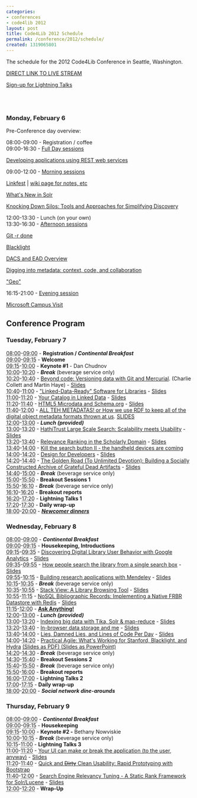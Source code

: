 ```yaml
---
categories:
- conferences
- code4lib 2012
layout: post
title: Code4Lib 2012 Schedule
permalink: /conference/2012/schedule/
created: 1319065801
---
```

<p>The schedule for the 2012 Code4Lib Conference in Seattle, Washington.</p>

<p><a href="http://www.livestream.com/code4lib">DIRECT LINK TO LIVE STREAM</a></p><p><a href="http://wiki.code4lib.org/index.php/2012_Lightning_Talks_Signup">Sign-up for Lightning Talks</a></p>
<br />
<br/>

<p id="preconf">
<h3><span class="date">Monday, February 6</span></h3></p>


<dl class="day">
  <p><span class="date">Pre-Conference day overview:</span></p>
  <dt class="vevent" id="hcal01">08:00-09:00 - <span class="summary">Registration / coffee</span></dt>

  <dt class="vevent" id="hcal06">09:00-16:30 - <span class="summary"><a href="http://wiki.code4lib.org/index.php/2012_preconference_proposals#Full_Day">Full Day sessions</a></span></dt>

<a href="http://wiki.code4lib.org/index.php/2012_preconference_proposals#Developing_applications_using_REST_web_services">Developing applications using REST web services</a>

  <dt class="vevent" id="hcal02">09:00-12:00 - <span class="summary"><a href="http://wiki.code4lib.org/index.php/2012_preconference_proposals#Half_Day_Morning">Morning sessions</a></span></dt>

<a href="http://wiki.code4lib.org/index.php/2012_preconference_proposals#Linkfest">Linkfest</a> | <a href="http://wiki.code4lib.org/index.php/2012_Linkfest_Preconference">wiki page for notes, etc</a>

<a href="http://wiki.code4lib.org/index.php/2012_preconference_proposals#What.27s_New_in_Solr">What's New in Solr</a>

<a href="http://wiki.code4lib.org/index.php/2012_preconference_proposals#Knocking_Down_Silos:_Tools_and_Approaches_for_Simplifying_Discovery">Knocking Down Silos: Tools and Approaches for Simplifying Discovery</a>

  <dt class="vevent" id="hcal03">12:00-13:30 - <span class="summary">Lunch (on your own)</span></dt>
  <dt class="vevent" id="hcal04">13:30-16:30 - <span class="summary"><a href="http://wiki.code4lib.org/index.php/2012_preconference_proposals#Half_Day_Afternoon">Afternoon sessions</a></span></dt>

<a href="http://wiki.code4lib.org/index.php/2012_preconference_proposals#Git_-r_done">Git -r done</a>

<a href="http://wiki.code4lib.org/index.php/2012_preconference_proposals#Blacklight">Blacklight</a>

<a href="http://wiki.code4lib.org/index.php/2012_preconference_proposals#DACS_and_EAD_Overview">DACS and EAD Overview</a>

<a href="http://wiki.code4lib.org/index.php/2012_preconference_proposals#Digging_into_metadata:_context.2C_code.2C_and_collaboration">Digging into metadata: context, code, and collaboration</a>

<a href="http://wiki.code4lib.org/index.php/2012_preconference_proposals#.22Geo.22">"Geo"</a>

<dt class="vevent" id="hcal05">16:15-21:00 - <span class="summary"><a href="http://wiki.code4lib.org/index.php/2012_preconference_proposals#Half-day_Evening">Evening session</a></span></dt>

<a href="http://wiki.code4lib.org/index.php/2012_preconference_proposals#Microsoft_Campus_Visit">Microsoft Campus Visit</a>

</dl>
<h2 id="conf"><strong>Conference Program</strong></h2>
<h3><span class="date">Tuesday, February 7</span></h3>
<dl class="day">
  <dt class="vevent" id="hcal05"><abbr class="dtstart" title="2012-02-07T08:00:00-08:00">08:00</abbr>-<abbr class="dtend" title="2012-02-07T09:00:00-08:00">09:00</abbr> - <span class="summary"><strong>Registration / <em>Continental Breakfast</em></strong></span></dt>
  <dt class="vevent" id="hcal06"><abbr class="dtstart" title="2012-02-07T09:00:00-08:00">09:00</abbr>-<abbr class="dtend" title="2012-02-07T09:15:00-08:00">09:15</abbr> - <span class="summary"><strong>Welcome</strong></span></dt>
  <dt class="vevent" id="hcal07"><abbr class="dtstart" title="2012-02-07T09:15:00-08:00">09:15</abbr>-<abbr class="dtend" title="2012-02-07T10:00:00-08:00">10:00</abbr> - <span class="summary"><strong>Keynote #1</strong> - Dan Chudnov</span></dt>
  <dt class="vevent" id="hcal08"><abbr class="dtstart" title="2012-02-07T10:00:00-08:00">10:00</abbr>-<abbr class="dtend" title="2012-02-07T10:20:00-08:00">10:20</abbr> - <span class="summary"><strong><em>Break</em></strong> (beverage service only)</span></dt>
  <dt class="vevent" id="hcal09"><abbr class="dtstart" title="2012-02-07T10:20:00-08:00">10:20</abbr>-<abbr class="dtend" title="2012-02-07T10:40:00-08:00">10:40</abbr> - <span class="summary"><a href="/conference/2012/collett">Beyond code: Versioning data with Git and Mercurial</a>.</span> (Charlie Collett and Martin Haye) - <a href="http://code4lib.org/files/git-merc4.ppt">Slides</a></dt>
  <dt class="vevent" id="hcal10"><abbr class="dtstart" title="2012-02-07T10:40:00-08:00">10:40</abbr>-<abbr class="dtend" title="2012-02-07T11:00:00-08:00">11:00</abbr> - <span class="summary"><a href="/conference/2012/bowen">"Linked-Data-Ready" Software for Libraries</a> - <a href="http://code4lib.org/files/bowencode4lib2012Feb7.pptx">Slides</a></span></dt>
  <dt class="vevent" id="hcal11"><abbr class="dtstart" title="2012-02-07T11:00:00-08:00">11:00</abbr>-<abbr class="dtend" title="2012-02-07T11:20:00-08:00">11:20</abbr> - <span class="summary"><a href="/conference/2012/johnson">Your Catalog in Linked Data</a> - <a href="http://achelo.us/talks/marc2rdf/">Slides</a></span></dt>
  <dt class="vevent" id="hcal12"><abbr class="dtstart" title="2012-02-07T11:20:00-08:00">11:20</abbr>-<abbr class="dtend" title="2012-02-07T11:40:00-08:00">11:40</abbr> - <span class="summary"><a href="/conference/2012/ronallo">HTML5 Microdata and Schema.org</a> - <a href="http://jronallo.github.com/blog/code4lib-presentation-on-html5-microdata-and-schema-dot-org-slides/">Slides</a></span></dt>
  <dt class="vevent" id="hcal13"><abbr class="dtstart" title="2012-02-07T11:40:00-08:00">11:40</abbr>-<abbr class="dtend" title="2012-02-07T12:00:00-08:00">12:00</abbr> - <span class="summary"><a href="/conference/2012/fleming">ALL TEH METADATAS! or How we use RDF to keep all of the digital object metadata formats thrown at us</a>.  <a href="http://dl.dropbox.com/u/6923768/Work/ALL%20TEH%20METADATAS%20v11.pptx">SLIDES</a></span></dt>
  <dt class="vevent" id="hcal14"><abbr class="dtstart" title="2012-02-07T12:00:00-08:00">12:00</abbr>-<abbr class="dtend" title="2012-02-07T13:00:00-08:00">13:00</abbr> - <span class="summary"><strong><em>Lunch (provided)</em></strong></span></dt>
  <dt class="vevent" id="hcal15"><abbr class="dtstart" title="2012-02-07T13:00:00-08:00">13:00</abbr>-<abbr class="dtend" title="2012-02-07T13:20:00-08:00">13:20</abbr> - <span class="summary"><a href="/conference/2012/burton-west">HathiTrust Large Scale Search: Scalability meets Usability</a> - <a href="http://www.hathitrust.org/documents/HathiTrust-Code4Lib-201202.pptx">Slides</a></span></dt>
  <dt class="vevent" id="hcal16"><abbr class="dtstart" title="2012-02-07T13:20:00-08:00">13:20</abbr>-<abbr class="dtend" title="2012-02-07T13:40:00-08:00">13:40</abbr> - <span class="summary"><a href="/conference/2012/sadeh">Relevance  Ranking in the Scholarly Domain</a> - <a href="http://code4lib.org/files/relevance ranking Code4Lib f.pptx">Slides</a></span></dt>
  <dt class="vevent" id="hcal17"><abbr class="dtstart" title="2012-02-07T13:40:00-08:00">13:40</abbr>-<abbr class="dtend" title="2012-02-07T14:00:00-08:00">14:00</abbr> - <span class="summary"><a href="/conference/2012/thogersen">Kill  the search button II - the handheld devices are coming</a></span></dt>
  <dt class="vevent" id="hcal18"><abbr class="dtstart" title="2012-02-07T14:00:00-08:00">14:00</abbr>-<abbr class="dtend" title="2012-02-07T14:20:00-08:00">14:20</abbr> - <span class="summary"><a href="/conference/2012/kurt">Design for Developers</a> - <a href="http://code4lib.org/files/design4devs.pptx">Slides</a></span></dt>
  <dt class="vevent" id="hcal19"><abbr class="dtstart" title="2012-02-07T14:20:00-08:00">14:20</abbr>-<abbr class="dtend" title="2012-02-07T14:40:00-08:00">14:40</abbr> - <span class="summary"><a href="/conference/2012/chandler">The Golden Road (To Unlimited Devotion): Building a Socially Constructed Archive of Grateful Dead Artifacts</a> - <a href="http://prezi.com/u1s_jnrj9s6r/code4lib-2010-the-golden-road/">Slides</a></span></dt>
  <dt class="vevent" id="hcal20"><abbr class="dtstart" title="2012-02-07T14:40:00-08:00">14:40</abbr>-<abbr class="dtend" title="2012-02-07T15:00:00-08:00">15:00</abbr> - <span class="summary"><strong><em>Break</em></strong> (beverage service only)</span></dt>
  <dt class="vevent" id="hcal21"><abbr class="dtstart" title="2012-02-07T15:00:00-08:00">15:00</abbr>-<abbr class="dtend" title="2012-02-07T15:50:00-08:00">15:50</abbr> - <span class="summary"><strong>Breakout Sessions 1</strong></span></dt>
    <dt class="vevent" id="hcal210"><abbr class="dtstart" title="2012-02-07T15:50:00-08:00">15:50</abbr>-<abbr class="dtend" title="2012-02-07T16:10:00-08:00">16:10</abbr> - <span class="summary"><strong><em>Break</em></strong> (beverage service only)</span></dt>
  <dt class="vevent" id="hcal22"><abbr class="dtstart" title="2012-02-07T16:10:00-08:00">16:10</abbr>-<abbr class="dtend" title="2012-02-07T16:20:00-08:00">16:20</abbr> - <span class="summary"><strong>Breakout reports</strong></span></dt>
  <dt class="vevent" id="hcal23"><abbr title="2012-02-07T16:20:00-08:00" class="dtstart">16:20</abbr>-<abbr class="dtend" title="2012-02-07T17:20:00-08:00">17:20</abbr> - <span class="summary"><strong>Lightning Talks 1</strong></span></dt>

  <dt class="vevent" id="hcal230"><abbr title="2012-02-07T17:20:00-08:00" class="dtstart">17:20</abbr>-<abbr class="dtend" title="2012-02-07T17:30:00-08:00">17:30</abbr> - <span class="summary"><strong>Daily wrap-up</strong></span></dt>
  <dt class="vevent" id="hcal24"><abbr title="2012-02-07T18:00:00-08:00" class="dtstart">18:00</abbr>-<abbr class="dtend" title="2012-02-07T20:00:00-08:00">20:00</abbr> - <span class="summary"><strong><em><a href="http://wiki.code4lib.org/index.php/2012_c4l2012_social_activities#Newcomer_dinner_Tuesday">Newcomer dinners</a></em></strong></span></dt>
</dl>
<h3><span class="date">Wednesday, February 8</span></h3>
<dl class="day">
  <dt class="vevent" id="hcal25"><abbr class="dtstart" title="2012-02-08T08:00:00-08:00">08:00</abbr>-<abbr class="dtend" title="2012-02-08T09:00:00-08:00">09:00</abbr> - <span class="summary"><strong><em>Continental Breakfast</em></strong></span></dt>
  <dt class="vevent" id="hcal26"><abbr class="dtstart" title="2010-02-23T09:00:00-08:00">09:00</abbr>-<abbr class="dtend" title="2010-02-23T09:15:00-08:00">09:15</abbr> - <span class="summary"><strong>Housekeeping, Introductions</strong></span></dt>
  <dt class="vevent" id="hcal27"><abbr class="dtstart" title="2012-02-08T09:15:00-08:00">09:15</abbr>-<abbr class="dtend" title="2012-02-08T09:35:00-08:00">09:35</abbr> - <span class="summary"><a href="/conference/2012/hess">Discovering Digital Library User Behavior with Google Analytics</a> - <a href="http://code4lib.org/files/GoogleAnalyticscode4libpres.pptx">Slides</a></span></dt>
  <dt class="vevent" id="hcal28"><abbr class="dtstart" title="2012-02-08T09:35:00-08:00">09:35</abbr>-<abbr class="dtend" title="2012-02-08T09:55:00-08:00">09:55</abbr> - <span class="summary"><a href="/conference/2012/lown">How people search the library from a single search box</a> - <a href="http://code4lib.org/files/LownCode4Lib2012.pptx">Slides</a></span></dt>
  <dt class="vevent" id="hcal29"><abbr class="dtstart" title="2012-02-08T09:55:00-08:00">09:55</abbr>-<abbr class="dtend" title="2012-02-08T10:15:00-08:00">10:15</abbr> - <span class="summary"><a href="/conference/2012/gunn">Building research applications with Mendeley</a> - <a href="http://code4lib.org/files/Code4Lib2012WilliamGunn.pptx">Slides</a></span></dt>
  <dt class="vevent" id="hcal30"><abbr class="dtstart" title="2012-02-08T10:15:00-08:00">10:15</abbr>-<abbr class="dtend" title="2012-02-08T10:35:00-08:00">10:35</abbr> - <span class="summary"><strong><em>Break</em></strong> (beverage service only)</span></dt>
  <dt class="vevent" id="hcal31"><abbr class="dtstart" title="2012-02-08T10:35:00-08:00">10:35</abbr>-<abbr class="dtend" title="2012-02-08T10:55:00-08:00">10:55</abbr> - <span class="summary"><a href="/conference/2012/cain">Stack View: A Library Browsing Tool</a> - <a href="http://librarylab.law.harvard.edu/projects/stackview/code4lib/">Slides</a></span></dt>
  <dt class="vevent" id="hcal32"><abbr class="dtstart" title="2012-02-08T10:55:00-08:00">10:55</abbr>-<abbr class="dtend" title="2012-02-08T11:15:00-08:00">11:15</abbr> - <span class="summary"><a href="/conference/2012/nelson">NoSQL Bibliographic Records: Implementing a Native FRBR Datastore with Redis</a> - <a href="http://discovery.coloradocollege.edu/code4lib/">Slides</a></span></dt>
  <dt class="vevent" id="hcal33"><abbr class="dtstart" title="2012-02-08T11:15:00-08:00">11:15</abbr>-<abbr class="dtend" title="2012-02-08T12:00:00-08:00">12:00</abbr> - <span class="summary"><strong><a href="http://code4lib.org/node/450">Ask Anything!</a></strong></span></dt>
  <dt class="vevent" id="hcal34"><abbr class="dtstart" title="2012-02-08T12:00:00-08:00">12:00</abbr>-<abbr class="dtend" title="2012-02-08T13:00:00-08:00">13:00</abbr> - <span class="summary"><strong><em>Lunch (provided)</em></strong></span></dt>
  <dt class="vevent" id="hcal35"><abbr class="dtstart" title="2012-02-08T13:00:00-08:00">13:00</abbr>-<abbr class="dtend" title="2012-02-08T13:20:00-08:00">13:20</abbr> - <span class="summary"><a href="/conference/2012/fisher">Indexing big data with Tika, Solr & map-reduce</a> - <a href="http://code4lib.org/files/c4l-2012-indexing-bigdata.pdf">Slides</a></span></dt>
  <dt class="vevent" id="hcal36"><abbr class="dtstart" title="2012-02-08T13:20:00-08:00">13:20</abbr>-<abbr class="dtend" title="2012-02-08T13:40:00-08:00">13:40</abbr> - <span class="summary"><a href="/conference/2012/casden">In-browser data storage and me</a> - <a href="http://code4lib.org/files/Casden-Code4Lib-2012-presentation-slides.pptx">Slides</a></span></dt>
  <dt class="vevent" id="hcal37"><abbr class="dtstart" title="2012-02-08T13:40:00-08:00">13:40</abbr>-<abbr class="dtend" title="2012-02-08T14:00:00-08:00">14:00</abbr> - <span class="summary"><a href="/conference/2012/stuart">Lies, Damned Lies, and Lines of Code Per Day</a> - <a href="http://tastyhat.com/code4lib/lies_damned_lies_with_notes.pdf">Slides</a></span></dt>
  <dt class="vevent" id="hcal38"><abbr class="dtstart" title="2012-02-08T14:00:00-08:00">14:00</abbr>-<abbr class="dtend" title="2012-02-08T14:20:00-08:00">14:20</abbr> - <span class="summary"><a href="/conference/2012/dushay">Practical Agile: What's Working for Stanford, Blacklight, and Hydra</a> <a href="http://www.stanford.edu/~ndushay/code4lib2012/practical agile c4l 2012.pdf"> (Slides as PDF) </a><a href="http://www.stanford.edu/~ndushay/code4lib2012/practical agile c4l 2012.pptx"> (Slides as PowerPoint) </a></span></dt>
  <dt class="vevent" id="hcal39"><abbr class="dtstart" title="2012-02-08T14:20:00-08:00">14:20</abbr>-<abbr class="dtend" title="2012-02-08T14:30:00-08:00">14:30</abbr> -<span class="summary"><em><strong> Break</strong></em> (beverage service only) </span></dt>
  <dt class="vevent" id="hcal40"><abbr class="dtstart" title="2012-02-08T14:30:00-08:00">14:30</abbr>-<abbr class="dtend" title="2012-02-08T15:40:00-08:00">15:40</abbr> - <span class="summary"><strong>Breakout Sessions 2</strong></span></dt>
   <dt class="vevent" id="hcal401"><abbr class="dtstart" title="2012-02-08T15:40:00-08:00">15:40</abbr>-<abbr class="dtend" title="2012-02-08T15:50:00-08:00">15:50</abbr> - <span class="summary"><strong><em>Break</em></strong> (beverage service only)</span></dt>
    <dt class="vevent" id="hcal402"><abbr class="dtstart" title="2012-02-08T15:50:00-08:00">15:50</abbr>-<abbr class="dtend" title="2012-02-08T16:00:00-08:00">16:00</abbr> - <span class="summary"><strong>Breakout reports</strong></span></dt>
  <dt class="vevent" id="hcal41"><abbr class="dtstart" title="2012-02-08T16:00:00-08:00">16:00</abbr>-<abbr class="dtend" title="2012-02-08T17:00:00-08:00">17:00</abbr> - <span class="summary"><strong>Lightning Talks 2</strong></span></dt>
  <dt class="vevent" id="hcal42"><abbr title="2010-02-23T17:00:00-08:00" class="dtstart">17:00</abbr>-<abbr class="dtend" title="2012-02-08T17:15:00-08:00">17:15</abbr> - <span class="summary"><strong>Daily wrap-up</strong></span></dt>
  <dt class="vevent" id="hcal43"><abbr title="2010-02-23T18:00:00-08:00" class="dtstart">18:00</abbr>-<abbr class="dtend" title="2012-02-08T20:00:00-08:00">20:00</abbr> - <span class="summary"><strong><em>Social network dine-arounds</em></strong></span></dt>
</dl>
<h3><span class="date">Thursday, February 9</span></h3>
<dl class="day">
  <dt class="vevent" id="hcal44"><abbr class="dtstart" title="2012-02-09T08:00:00-08:00">08:00</abbr>-<abbr class="dtend" title="2012-02-09T09:00:00-08:00">09:00</abbr> - <span class="summary"><strong><em>Continental Breakfast</em></strong></span></dt>
  <dt class="vevent" id="hcal45"><abbr class="dtstart" title="2010-02-23T09:00:00-08:00">09:00</abbr>-<abbr class="dtend" title="2010-02-23T09:15:00-08:00">09:15</abbr> - <span class="summary"><strong>Housekeeping</strong></span></dt>
  <dt class="vevent" id="hcal46"><abbr class="dtstart" title="2012-02-09T09:15:00-08:00">09:15</abbr>-<abbr class="dtend" title="2012-02-09T10:00:00-08:00">10:00</abbr> - <strong>Keynote #2 -</strong> Bethany Nowviskie</dt>
  <dt class="vevent" id="hcal47"><abbr class="dtstart" title="2012-02-09T10:00:00-08:00">10:00</abbr>-<abbr class="dtend" title="2012-02-09T10:15:00-08:00">10:15</abbr> - <span class="summary"><strong><em>Break</em></strong> (beverage service only)</span></dt>
  <dt class="vevent" id="hcal48"><abbr class="dtstart" title="2012-02-09T10:15:00-08:00">10:15</abbr>-<abbr class="dtend" title="2012-02-09T11:00:00-08:00">11:00</abbr> - <span class="summary"><strong>Lightning Talks 3</strong></span></dt>
  <dt class="vevent" id="hcal49"><abbr class="dtstart" title="2012-02-09T11:00:00-08:00">11:00</abbr>-<abbr class="dtend" title="2012-02-09T11:20:00-08:00">11:20</abbr> - <span class="summary"><a href="/conference/2012/schaaf">Your UI can make or break the application (to the user, anyway)</a> - <a href="http://code4lib.org/files/RobinSchaaf.pptx">Slides</a></span></dt>
  <dt class="vevent" id="hcal50"><abbr class="dtstart" title="2012-02-09T11:20:00-08:00">11:20</abbr>-<abbr class="dtend" title="2012-02-09T11:40:00-08:00">11:40</abbr> - <span class="summary"><a href="/conference/2012/ellis">Quick and <del>Dirty</del> Clean Usability: Rapid Prototyping with Bootstrap</a></span></dt>
  <dt class="vevent" id="hcal51"><abbr class="dtstart" title="2012-02-09T11:40:00-08:00">11:40</abbr>-<abbr class="dtend" title="2012-02-09T12:00:00-08:00">12:00</abbr> - <span class="summary"><a href="/conference/2012/schultz">Search  Engine Relevancy Tuning - A Static Rank Framework for Solr/Lucene</a> - <a href="http://code4lib.org/files/code4libSchultz.pptx">Slides</a></span></dt>
  <dt class="vevent" id="hcal53"><abbr class="dtstart" title="2012-02-09T12:20:00-08:00">12:00</abbr>-<abbr class="dtend" title="2012-02-09T12:30:00-08:00">12:20</abbr> - <span class="summary"><strong>Wrap-Up</strong></span></dt>
</dl>
<!--break-->
